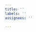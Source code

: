 ```yaml
---
title: ''
labels: ''
assignees: ''

---
```


<!-- Welcome!
- [ ] My issue is not a duplicate
- [ ] My issue relates to the const-value-types proposal and not a [follow-on proposal](https://github.com/tc39/proposal-record-tuple#are-there-any-follow-up-proposals-being-considered)
-->
